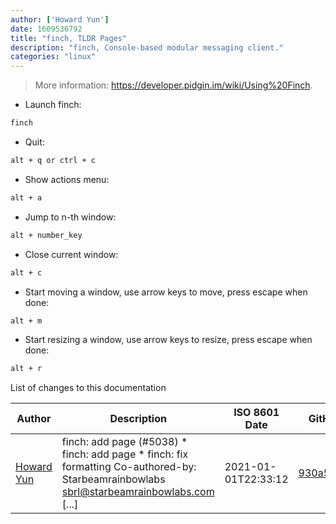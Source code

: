 ```yaml
---
author: ['Howard Yun']
date: 1609536792
title: "finch, TLDR Pages"
description: "finch, Console-based modular messaging client."
categories: "linux"
---
```

> More information: <https://developer.pidgin.im/wiki/Using%20Finch>.

- Launch finch:

```bash
finch
```

- Quit:

```bash
alt + q or ctrl + c
```

- Show actions menu:

```bash
alt + a
```

- Jump to n-th window:

```bash
alt + number_key
```

- Close current window:

```bash
alt + c
```

- Start moving a window, use arrow keys to move, press escape when done:

```bash
alt + m
```

- Start resizing a window, use arrow keys to resize, press escape when done:

```bash
alt + r
```
List of changes to this documentation


Author | Description | ISO 8601 Date | GitHub link
------|-----|-----|-----
[Howard Yun](mailto:Haoy2001@gmail.com) | finch: add page (#5038) * finch: add page * finch: fix formatting Co-authored-by: Starbeamrainbowlabs <sbrl@starbeamrainbowlabs.com> [...] | 2021-01-01T22:33:12 | [930a5e28cc8d](https://github.com/tldr-pages/tldr/commit/930a5e28cc8d6baa20296bb7076fd692212b8c5a)

